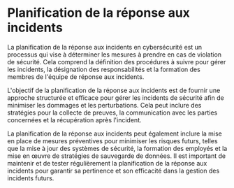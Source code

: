 # Planification de la réponse aux incidents

La planification de la réponse aux incidents en cybersécurité est un processus qui vise à déterminer les mesures à prendre en cas de violation de sécurité. Cela comprend la définition des procédures à suivre pour gérer les incidents, la désignation des responsabilités et la formation des membres de l'équipe de réponse aux incidents.

L'objectif de la planification de la réponse aux incidents est de fournir une approche structurée et efficace pour gérer les incidents de sécurité afin de minimiser les dommages et les perturbations. Cela peut inclure des stratégies pour la collecte de preuves, la communication avec les parties concernées et la récupération après l'incident.

La planification de la réponse aux incidents peut également inclure la mise en place de mesures préventives pour minimiser les risques futurs, telles que la mise à jour des systèmes de sécurité, la formation des employés et la mise en œuvre de stratégies de sauvegarde de données. Il est important de maintenir et de tester régulièrement la planification de la réponse aux incidents pour garantir sa pertinence et son efficacité dans la gestion des incidents futurs.
